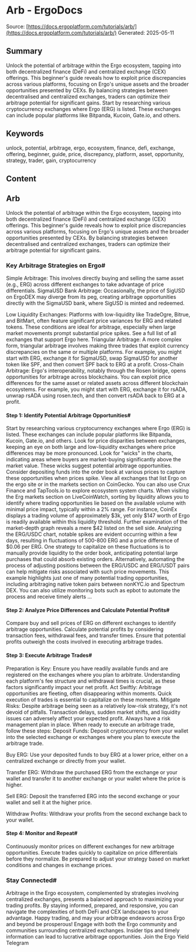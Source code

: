 # Arb - ErgoDocs
Source: [https://docs.ergoplatform.com/tutorials/arb/](https://docs.ergoplatform.com/tutorials/arb/)
Generated: 2025-05-11

## Summary
Unlock the potential of arbitrage within the Ergo ecosystem, tapping into both decentralized finance (DeFi) and centralized exchange (CEX) offerings. This beginner's guide reveals how to exploit price discrepancies across various platforms, focusing on Ergo's unique assets and the broader opportunities presented by CEXs. By balancing strategies between decentralised and centralized exchanges, traders can optimize their arbitrage potential for significant gains. Start by researching various cryptocurrency exchanges where Ergo (ERG) is listed. These exchanges can include popular platforms like Bitpanda, Kucoin, Gate.io, and others.

## Keywords
unlock, potential, arbitrage, ergo, ecosystem, finance, defi, exchange, offering, beginner, guide, price, discrepancy, platform, asset, opportunity, strategy, trader, gain, cryptocurrency

## Content
## Arb
Unlock the potential of arbitrage within the Ergo ecosystem, tapping into both decentralized finance (DeFi) and centralized exchange (CEX) offerings. This beginner's guide reveals how to exploit price discrepancies across various platforms, focusing on Ergo's unique assets and the broader opportunities presented by CEXs. By balancing strategies between decentralised and centralized exchanges, traders can optimize their arbitrage potential for significant gains.

### Key Arbitrage Strategies on Ergo#
Simple Arbitrage: This involves directly buying and selling the same asset (e.g., ERG) across different exchanges to take advantage of price differentials.
SigmaUSD Bank Arbitrage: Occasionally, the price of SigUSD on ErgoDEX may diverge from its peg, creating arbitrage opportunities directly with the SigmaUSD bank, where SigUSD is minted and redeemed.


Low Liquidity Exchanges: Platforms with low-liquidity like TradeOgre, Bitrue, and BitMart, often feature significant price variances for ERG and related tokens. These conditions are ideal for arbitrage, especially when large market movements prompt substantial price spikes. See a full list of all exchanges that support Ergo here.
Triangular Arbitrage: A more complex form, triangular arbitrage involves making three trades that exploit currency discrepancies on the same or multiple platforms. For example, you might start with ERG, exchange it for SigmaUSD, swap SigmaUSD for another token like SPF, and then convert SPF back to ERG at a profit.
Cross-Chain Arbitrage: Ergo's interoperability, notably through the Rosen bridge, opens opportunities for arbitrage across blockchains. You can exploit price differences for the same asset or related assets across different blockchain ecosystems. For example, you might start with ERG, exchange it for rsADA, unwrap rsADA using rosen.tech, and then convert rsADA back to ERG at a profit.

#### Step 1: Identify Potential Arbitrage Opportunities#
Start by researching various cryptocurrency exchanges where Ergo (ERG) is listed. These exchanges can include popular platforms like Bitpanda, Kucoin, Gate.io, and others. Look for price disparities between exchanges, keeping an eye on both large and low-liquidity exchanges where price differences may be more pronounced.
Look for "wicks" in the charts, indicating areas where buyers are market-buying significantly above the market value. These wicks suggest potential arbitrage opportunities. Consider depositing funds into the order book at various prices to capture these opportunities when prices spike.
View all exchanges that list Ergo on the ergo site or in the markets section on CoinGecko. You can also use Crux Finance and TapTools.io to explore ecosystem system charts.
When visiting the Erg markets section on LiveCoinWatch, sorting by liquidity allows you to identify where trading opportunities lie based on the available volume with minimal price impact, typically within a 2% range. For instance, CoinEx displays a trading volume of approximately $3k, yet only $147 worth of Ergo is readily available within this liquidity threshold. Further examination of the market-depth graph reveals a mere $42 listed on the sell side.
Analyzing the ERG/USDC chart, notable spikes are evident occurring within a few days, resulting in fluctuations of 500-800 ERG and a price difference of $0.06 per ERG.
One strategy to capitalize on these fluctuations is to manually provide liquidity to the order book, anticipating potential large purchases that could absorb existing orders. Alternatively, automating the process of adjusting positions between the ERG/USDC and ERG/USDT pairs can help mitigate risks associated with such price movements.
This example highlights just one of many potential trading opportunities, including arbitraging native token pairs between nonKYC.io and Spectrum DEX.
You can also utilize monitoring bots such as epbot to automate the process and receive timely alerts ...

#### Step 2: Analyze Price Differences and Calculate Potential Profits#
Compare buy and sell prices of ERG on different exchanges to identify arbitrage opportunities. Calculate potential profits by considering transaction fees, withdrawal fees, and transfer times. Ensure that potential profits outweigh the costs involved in executing arbitrage trades.

#### Step 3: Execute Arbitrage Trades#
Preparation is Key: Ensure you have readily available funds and are registered on the exchanges where you plan to arbitrate. Understanding each platform's fee structure and withdrawal times is crucial, as these factors significantly impact your net profit.
Act Swiftly: Arbitrage opportunities are fleeting, often disappearing within moments. Quick execution of trades is essential to capitalize on these moments.
Mitigate Risks: Despite arbitrage being seen as a relatively low-risk strategy, it's not devoid of pitfalls. Transaction delays, sudden market shifts, and liquidity issues can adversely affect your expected profit. Always have a risk management plan in place.
When ready to execute an arbitrage trade, follow these steps:
Deposit Funds: Deposit cryptocurrency from your wallet into the selected exchange or exchanges where you plan to execute the arbitrage trade.


Buy ERG: Use your deposited funds to buy ERG at a lower price, either on a centralized exchange or directly from your wallet.


Transfer ERG: Withdraw the purchased ERG from the exchange or your wallet and transfer it to another exchange or your wallet where the price is higher.


Sell ERG: Deposit the transferred ERG into the second exchange or your wallet and sell it at the higher price.


Withdraw Profits: Withdraw your profits from the second exchange back to your wallet.

#### Step 4: Monitor and Repeat#
Continuously monitor prices on different exchanges for new arbitrage opportunities. Execute trades quickly to capitalize on price differentials before they normalize. Be prepared to adjust your strategy based on market conditions and changes in exchange prices.

### Stay Connected#
Arbitrage in the Ergo ecosystem, complemented by strategies involving centralized exchanges, presents a balanced approach to maximizing your trading profits. By staying informed, prepared, and responsive, you can navigate the complexities of both DeFi and CEX landscapes to your advantage. Happy trading, and may your arbitrage endeavors across Ergo and beyond be prosperous!
Engage with both the Ergo community and communities surrounding centralized exchanges. Insider tips and timely information can lead to lucrative arbitrage opportunities.
Join the Ergo Yield Telegram
